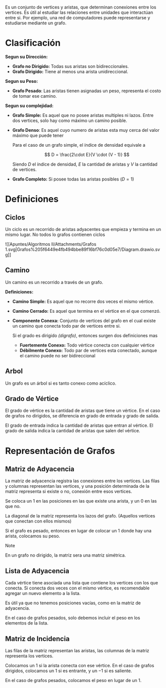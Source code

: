 Es un conjunto de vertices y aristas, que determinan conexiones entre los vertices. Es útil al estudiar las relaciones entre unidades que interactúan entre si. Por ejemplo, una red de computadores puede representarse y estudiarse mediante un grafo.

# Clasificación

**Segun su Dirección:**

- **Grafo no Dirigido:** Todas sus aristas son bidireccionales.
- **Grafo Dirigido:** Tiene al menos una arista unidireccional.

**Segun su Peso:**

- **Grafo Pesado**: Las aristas tienen asignadas un peso, representa el costo de tomar ese camino.

**Segun su complejidad:**

- **Grafo Simple:** Es aquel que no posee aristas multiples ni lazos. Entre dos vertices, solo hay como máximo un camino posible.
- **Grafo Denso**: Es aquel cuyo numero de aristas esta muy cerca del valor máximo que puede tener
    
    Para el caso de un grafo simple, el índice de densidad equivale a
    
    $$
    D = \frac{2\cdot E}{V \cdot (V - 1)} 
    $$
    
    Siendo $D$ el índice de densidad, $E$ la cantidad de aristas y $V$ la cantidad de vertices.
    

- **Grafo Completo:** Si posee todas las aristas posibles $(D = 1)$

# Definiciones

## Ciclos

Un ciclo es un recorrido de aristas adyacentes que empieza y termina en un mismo lugar. No todos lo grafos contienen ciclos

![[Apuntes/Algoritmos II/Attachments/Grafos 1.svg|Grafos%205f6449e4fb494bbe89f16bf76c0d05e7/Diagram.drawio.svg]]

## Camino

Un camino es un recorrido a través de un grafo.

**Definiciones:**

- **Camino Simple:** Es aquel que no recorre dos veces el mismo vértice.
- **Camino Cerrado:** Es aquel que termina en el vértice en el que comenzó.
- **Componente Conexa:** Conjunto de vertices del grafo en el cual existe un camino que conecta todo par de vertices entre si.
    
    Si el grado es dirigido *(digrafo)*, entonces surgen dos definiciones mas
    
    - **Fuertemente Conexo:** Todo vértice conecta con cualquier vértice
    - **Débilmente Conexo:** Todo par de vertices esta conectado, aunque el camino puede no ser bidireccional

## Arbol

Un grafo es un árbol si es tanto conexo como acíclico.

## Grado de Vértice

El grado de vértice es la cantidad de aristas que tiene un vértice. En el caso de grafos no dirigidos, se diferencia en grado de entrada y grado de salida.

El grado de entrada indica la cantidad de aristas que entran al vértice. El grado de salida indica la cantidad de aristas que salen del vértice.

# Representación de Grafos

## Matriz de Adyacencia

La matriz de adyacencia registra las conexiones entre los vertices. Las filas y columnas representan las vertices, y una posición determinada de la matriz representa si existe o no, conexión entre esos vertices.

Se coloca un $1$ en las posiciones en las que existe una arista, y un 0 en las que no.

La diagonal de la matriz representa los lazos del grafo. (Aquellos vertices que conectan con ellos mismos)

Si el grafo es pesado, entonces en lugar de colocar un $1$ donde hay una arista, colocamos su peso.

> [!note]
> En un grafo no dirigido, la matriz sera una matriz simétrica.


## Lista de Adyacencia

Cada vértice tiene asociada una lista que contiene los vertices con los que conecta. Si conecta dos veces con el mismo vértice, es recomendable agregar un nuevo elemento a la lista.

Es útil ya que no tenemos posiciones vacías, como en la matriz de adyacencia.

En el caso de grafos pesados, solo debemos incluir el peso en los elementos de la lista.

## Matriz de Incidencia

Las filas de la matriz representan las aristas, las columnas de la matriz representa los vertices.

Colocamos un $1$ si la arista conecta con ese vértice. En el caso de grafos dirigidos, colocamos un $1$ si es entrante, y un $-1$ si es saliente.

En el caso de grafos pesados, colocamos el peso en lugar de un $1$.